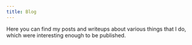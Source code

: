 ```yaml
---
title: Blog
---
```


Here you can find my posts and writeups about various things that I do, which were interesting enough to be published.
